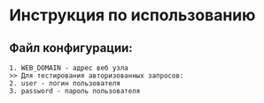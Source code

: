 # Инструкция по использованию

## Файл конфигурации:
```
1. WEB_DOMAIN - адрес веб узла 
>> Для тестирования авторизованных запросов:
2. user - логин пользователя 
3. password - пароль пользователя 
```
